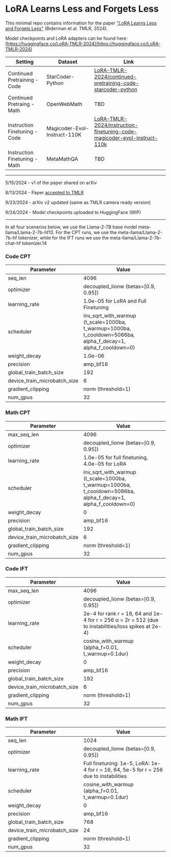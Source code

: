 # LoRA Learns Less and Forgets Less

This minimal repo contains information for the paper ["LoRA Learns Less and Forgets Less"](https://arxiv.org/abs/2405.09673) (Biderman et al. TMLR, 2024).

Model checkpoints and LoRA adapters can be found here: [https://huggingface.co/LoRA-TMLR-2024](https://huggingface.co/LoRA-TMLR-2024)


| Setting | Dataset | Link |
| --------| ------| ------ |
| Continued Pretraining - Code | StarCoder-Python| [LoRA-TMLR-2024/continued-pretraining-code-starcoder-python](https://huggingface.co/collections/LoRA-TMLR-2024/continued-pretraining-code-starcoder-python-66f22ce3b26f416f21f58142) |
| Continued Pretraing - Math | OpenWebMath | TBD |
| Instruction Finetuning - Code | Magicoder-Evol-Instruct-110K| [LoRA-TMLR-2024/instruction-finetuning-code-magicoder-evol-instruct-110k](https://huggingface.co/collections/LoRA-TMLR-2024/instruction-finetuning-code-magicoder-evol-instruct-110k-66f224a800152f31e4942a3b) |
| Instruction Finetuning - Math | MetaMathQA | TBD |


----

5/15/2024 - v1 of the paper shared on arXiv

8/13/2024 - Paper [accepted to TMLR](https://openreview.net/forum?id=aloEru2qCG)

9/23/2024 - arXiv v2 updated (same as TMLR camera ready version)

9/24/2024 - Model checkpoints uploaded to HuggingFace (WIP)

-----


In all four scenarios below, we use the Llama-2-7B base model meta-llama/Llama-2-7b-hf13. For
the CPT runs, we use the meta-llama/Llama-2-7b-hf tokenizer, while for the IFT runs we use the
meta-llama/Llama-2-7b-chat-hf tokenizer.14

### Code CPT

| Parameter                    | Value                                                                                   |
|------------------------------|-----------------------------------------------------------------------------------------|
| seq_len                      | 4096                                                                                    |
| optimizer                    | decoupled_lionw (betas=[0.9, 0.95])                                                     |
| learning_rate                | 1.0e-05 for LoRA and Full Finetuning                                                    |
| scheduler                    | inv_sqrt_with_warmup (t_scale=1000ba, t_warmup=1000ba, t_cooldown=5086ba, alpha_f_decay=1, alpha_f_cooldown=0) |
| weight_decay                 | 1.0e-06                                                                                 |
| precision                    | amp_bf16                                                                                |
| global_train_batch_size      | 192                                                                                     |
| device_train_microbatch_size | 6                                                                                       |
| gradient_clipping            | norm (threshold=1)                                                                      |
| num_gpus                     | 32                                                                                      |

### Math CPT

| Parameter                    | Value                                                                                   |
|------------------------------|-----------------------------------------------------------------------------------------|
| max_seq_len                  | 4096                                                                                    |
| optimizer                    | decoupled_lionw (betas=[0.9, 0.95])                                                     |
| learning_rate                | 1.0e-05 for full finetuning, 4.0e-05 for LoRA                                           |
| scheduler                    | inv_sqrt_with_warmup (t_scale=1000ba, t_warmup=1000ba, t_cooldown=5086ba, alpha_f_decay=1, alpha_f_cooldown=0) |
| weight_decay                 | 0                                                                                       |
| precision                    | amp_bf16                                                                                |
| global_train_batch_size      | 192                                                                                     |
| device_train_microbatch_size | 6                                                                                       |
| gradient_clipping            | norm (threshold=1)                                                                      |
| num_gpus                     | 32                                                                                      |

### Code IFT

| Parameter                    | Value                                                                                   |
|------------------------------|-----------------------------------------------------------------------------------------|
| max_seq_len                  | 4096                                                                                    |
| optimizer                    | decoupled_lionw (betas=[0.9, 0.95])                                                     |
| learning_rate                | 2e-4 for rank r = 16, 64 and 1e-4 for r = 256 α = 2r = 512 (due to instabilities/loss spikes at 2e-4) |
| scheduler                    | cosine_with_warmup (alpha_f=0.01, t_warmup=0.1dur)                                      |
| weight_decay                 | 0                                                                                       |
| precision                    | amp_bf16                                                                                |
| global_train_batch_size      | 192                                                                                     |
| device_train_microbatch_size | 6                                                                                       |
| gradient_clipping            | norm (threshold=1)                                                                      |
| num_gpus                     | 32                                                                                      |

### Math IFT

| Parameter                    | Value                                                                                   |
|------------------------------|-----------------------------------------------------------------------------------------|
| seq_len                      | 1024                                                                                    |
| optimizer                    | decoupled_lionw (betas=[0.9, 0.95])                                                     |
| learning_rate                | Full finetuning: 1e-5, LoRA: 1e-4 for r = 16, 64, 5e-5 for r = 256 due to instabilities |
| scheduler                    | cosine_with_warmup (alpha_f=0.01, t_warmup=0.1dur)                                      |
| weight_decay                 | 0                                                                                       |
| precision                    | amp_bf16                                                                                |
| global_train_batch_size      | 768                                                                                     |
| device_train_microbatch_size | 24                                                                                      |
| gradient_clipping            | norm (threshold=1)                                                                      |
| num_gpus                     | 32                                                                                      |
```


